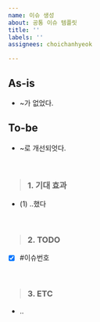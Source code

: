 ```yaml
---
name: 이슈 생성
about: 공통 이슈 템플릿
title: ''
labels: ''
assignees: choichanhyeok

---
```


## As-is
- ~가 없었다.


## To-be
- ~로 개선되엇다.


<br>

> ### 1. 기대 효과
- (1) ..했다

<br>

> ### 2. TODO

 - [x] #이슈번호

<br>


> ### 3. ETC
- ..

